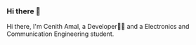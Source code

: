 ### Hi there 👋

Hi there, I'm Cenith Amal, a Developer👨‍💻 and a Electronics and Communication Engineering student.


